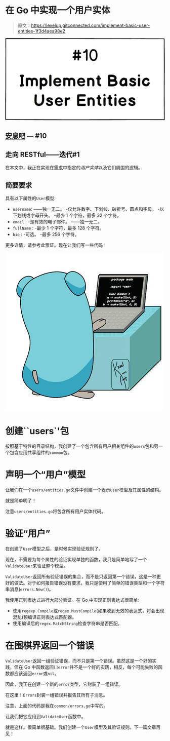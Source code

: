 # 在 Go 中实现一个用户实体

> 原文：<https://levelup.gitconnected.com/implement-basic-user-entities-1f3d4aea98e2>

![](img/0f149bf171931e4daaaf6315cdbc0563.png)

## [安息吧](/go-restful-series-a7addbfef5b1) — #10

## 走向 RESTful——迭代#1

在本文中，我正在实现在[需求](/gorestful-1st-iteration-requirements-and-api-specification-f2b5e40e9571)中指定的*用户实体*以及它们周围的逻辑。

## 简要要求

具有以下属性的`User`模型:

*   `username`:
    ——独一无二。
    -仅允许数字、下划线、破折号、圆点和字母。
    -以下划线或字母开头。
    -最少 1 个字符，最多 32 个字符。
*   `email` :
    -是有效的电子邮件。
    ——独一无二。
*   `fullName` :
    -最少 1 个字符，最多 128 个字符。
*   `bio` :
    -可选。
    -最多 256 个字符。

更多详情，请参考此票证。现在让我们写一些代码！

![](img/602e3e240e7500d5af09feaed01512ab.png)

# 创建``users`'包

按照基于特性的目录结构，我创建了一个包含所有用户相关组件的`users`包和另一个包含应用共享组件的`common`包。

# **声明一个“用户”模型**

让我们在一个`users/entities.go`文件中创建一个表示`User`模型及其属性的结构。

就是简单明了！

注意`users/entities.go`将包含所有用户实体代码。

# 验证“用户”

在创建了`User`模型之后，是时候实现验证规则了。

现在，不需要为每个属性的验证实现单独的函数，我只是简单地写了一个`ValidateUser`来验证整个模型。

`ValidateUser`返回所有验证错误的集合，而不是只返回第一个错误，这是一种更好的做法。对于如何报告错误没有要求，我只是使用了简单的错误类型和一个字符串消息(`errors.New()`)。

我使用正则表达式进行大部分验证。在 Go 中实现正则表达式很简单:

*   使用`regexp.Compile`或`regex.MustCompile`(如果收到无效的表达式，将会出现混乱)预编译正则表达式匹配器。
*   使用编译后的`regex.MatchString`检查字符串是否匹配。

# 在围棋界返回一个错误

`ValidateUser`返回一组验证错误，而不只是第一个错误。虽然这是一个好的实践，但在 Go 中函数返回`[]error`并不是一个好的实践，相反，每个可能失败的函数都应该返回`error`或`nil`。

因此，我正在创建一个新的`error`类型，它封装了一组错误。

在这里！`Errors`封装一组错误并报告其所有子消息。

注意，上面的代码是我在`common/errors.go`中写的。

让我们把它应用到`ValidateUser`函数中。

就是这样。很简单很基础。我们创建一个`User`模型及其验证规则。下一篇文章再见！